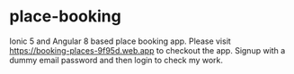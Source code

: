 # place-booking
Ionic 5 and Angular 8 based place booking app. 
Please visit https://booking-places-9f95d.web.app to checkout the app.
Signup with a dummy email password and then login to check my work. 
